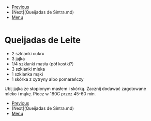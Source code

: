 <!-- Navigation Menu Start -->

- [Previous](Pomidorowa.md)
- [Next](Queijadas de Sintra.md)
- [Menu](README.md)

<div style="margin-bottom: 50px"></div>

<!-- /Navigation Menu Start -->

# Queijadas de Leite

- 2 szklanki cukru
- 3 jajka
- 1/4 szklanki masła (pół kostki?)
- 3 szklanki mleka
- 1 szklanka mąki
- 1 skórka z cytryny albo pomarańczy

Ubij jajka ze stopionym masłem i skórką. Zacznij dodawać zagotowane mleko i mąkę. Piecz w 180C przez 45-60 min.

<!-- Navigation Menu End -->

- [Previous](Pomidorowa.md)
- [Next](Queijadas de Sintra.md)
- [Menu](README.md)

<div style="margin-bottom: 50px"></div>

<!-- /Navigation Menu End -->